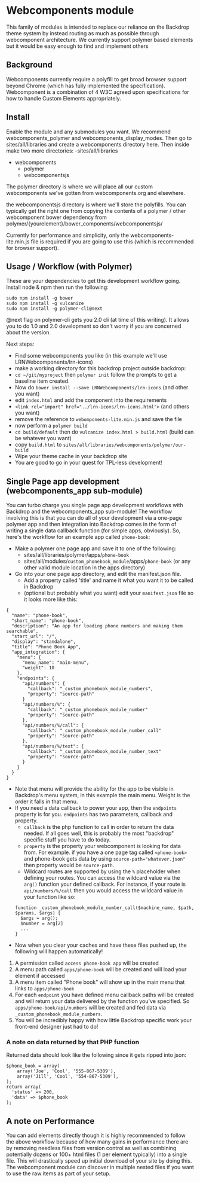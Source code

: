 # Webcomponents module

This family of modules is intended to replace our reliance on the Backdrop theme system by instead routing as much as possible through webcomponent architecture. We currently support polymer based elements but it would be easy enough to find and implement others

## Background
Webcomponents currently require a polyfill to get broad browser support beyond Chrome (which has fully implemented the specification). Webcomponent is a combination of 4 W3C agreed upon specifications for how to handle Custom Elements appropriately.

## Install
Enable the module and any submodules you want. We recommend webcomponents_polymer and webcomponents_display_modes. Then go to sites/all/libraries and create a webcomponents directory here. Then inside make two more directories:
-sites/all/libraries
  - webcomponents
    - polymer
    - webcomponentsjs

The polymer directory is where we will place all our custom webcomponents we've gotten from webcomponents.org and elsewhere.

the webcomponentsjs directory is where we'll store the polyfills. You can typically get the right one from copying the contents of a polymer / other webcomponent bower dependency from polymer/{yourelement}/bower_components/webcomponentsjs/

Currently for performance and simplicity, only the webcomponents-lite.min.js file is required if you are going to use this (which is recommended for browser support).

## Usage / Workflow (with Polymer)
These are your dependencies to get this development workflow going. Install node & npm then run the following:
```
sudo npm install -g bower
sudo npm install -g vulcanize
sudo npm install -g polymer-cli@next

```
@next flag on polymer-cli gets you 2.0 cli (at time of this writing). It allows you to do 1.0 and 2.0 development so don't worry if you are concerned about the version.

Next steps:
- Find some webcomponents you like (in this example we'll use LRNWebcomponents/lrn-icons)
- make a working directory for this backdrop project outside backdrop:
- `cd ~/git/myproject` then `polymer init`
follow the prompts to get a baseline item created.
- Now do `bower install --save LRNWebcomponents/lrn-icons` (and other you want)
- edit `index.html` and add the component into the requirements
- `<link rel="import" href="../lrn-icons/lrn-icons.html">` (and others you want)
- remove the reference to `webomponents-lite.min.js` and save the file
- now perform a `polymer build`
- `cd build/default` then do `vulcanize index.html > build.html` (build can be whatever you want)
- copy `build.html` to `sites/all/libraries/webcomponents/polymer/our-build`
- Wipe your theme cache in your backdrop site
- You are good to go in your quest for TPL-less development!

## Single Page app development (webcomponents_app sub-module)
You can turbo charge you single page app development workflows with Backdrop and the webcomponents_app sub-module! The workflow involving this is that you can do all of your development via a one-page polymer app and then integration into Backdrop comes in the form of writing a single data callback function (for simple apps, obviously). So, here's the workflow for an example app called `phone-book`:
- Make a polymer one page app and save it to one of the following:
  - sites/all/libraries/polymer/apps/`phone-book`
  - sites/all/modules/`custom_phonebook_module`/apps/`phone-book` (or any other valid module location in the apps directory)
- Go into your one page app directory, and edit the manifest.json file.
  - Add a property called 'title' and name it what you want it to be called in Backdrop
  - (optional but probably what you want) edit your `manifest.json` file so it looks more like this:
```
{
  "name": "phone-book",
  "short_name": "phone-book",
  "description": "An app for loading phone numbers and making them searchable",
  "start_url": "/",
  "display": "standalone",
  "title": "Phone Book App",
  "app_integration": {
    "menu": {
      "menu_name": "main-menu",
      "weight": 10
    },
    "endpoints": {
      "api/numbers": {
        "callback": "_custom_phonebook_module_numbers",
        "property": "source-path"
      }
      "api/numbers/%": {
        "callback": "_custom_phonebook_module_number"
        "property": "source-path"
      },
      "api/numbers/%/call": {
        "callback": "_custom_phonebook_module_number_call"
        "property": "source-path"
      },
      "api/numbers/%/text": {
        "callback": "_custom_phonebook_module_number_text"
        "property": "source-path"
      }
    }
  }
}
```
- Note that menu will provide the ability for the app to be visible in Backdrop's menu system, in this example the main menu. Weight is the order it falls in that menu.
- If you need a data callback to power your app, then the `endpoints` property is for you. `endpoints` has two parameters, callback and property.
  - `callback` is the php function to call in order to return the data needed. If all goes well, this is probably the most "backdrop" specific stuff you have to do today.
  - `property` is the property your webcomponent is looking for data from. For example. if you have a one page tag called `<phone-book>` and phone-book gets data by using `source-path="whatever.json"` then property would be `source-path`.
  - Wildcard routes are supported by using the `%` placeholder when defining your routes. You can access the wildcard value via the `arg()` function your defined callback. For instance, if your route is `api/numbers/%/call` then you would access
  the wildcard value in your function like so:
  ```
  function _custom_phonebook_module_number_call($machine_name, $path, $params, $args) {
    $args = arg();
    $number = arg[2]
    ...
  }
  ```
- Now when you clear your caches and have these files pushed up, the following will happen automatically!
1. A permission called `access phone-book app` will be created
2. A menu path called `apps/phone-book` will be created and will load your element if accessed
3. A menu item called "Phone book" will show up in the main menu that links to `apps/phone-book`
4. For each `endpoint` you have defined menu callback paths will be created and will return your data delivered by the function you've specified. So `apps/phone-book/api/numbers` will be created and fed data via `_custom_phonebook_module_numbers`.
5. You will be incredibly happy with how little Backdrop specific work your front-end designer just had to do!

### A note on data returned by that PHP function
Returned data should look like the following since it gets ripped into json:
```
$phone_book = array(
    array('Joe', 'Cool', '555-867-5309'),
    array('Jill', 'Cool', '554-867-5309'),
);
return array(
  'status' => 200,
  'data' => $phone_book
);
```

## A note on Performance
You can add elements directly though it is highly recommended to follow the above workflow because of how many gains in performance there are by removing needless files from version control as well as combining potentially dozens or 100+ html files (1 per element typically) into a single file. This will drastically speed up initial download of your site by doing this. The webcomponent module can discover in multiple nested files if you want to use the raw items as part of your setup.

